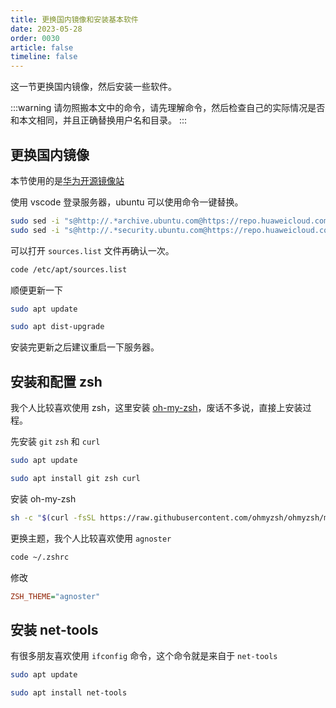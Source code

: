 ```yaml
---
title: 更换国内镜像和安装基本软件
date: 2023-05-28
order: 0030
article: false
timeline: false
---
```


这一节更换国内镜像，然后安装一些软件。

<!-- more -->

:::warning
请勿照搬本文中的命令，请先理解命令，然后检查自己的实际情况是否和本文相同，并且正确替换用户名和目录。
:::

## 更换国内镜像

本节使用的是[华为开源镜像站](https://mirrors.huaweicloud.com/home)

使用 vscode 登录服务器，ubuntu 可以使用命令一键替换。

```bash
sudo sed -i "s@http://.*archive.ubuntu.com@https://repo.huaweicloud.com@g" /etc/apt/sources.list
sudo sed -i "s@http://.*security.ubuntu.com@https://repo.huaweicloud.com@g" /etc/apt/sources.list
```

可以打开 `sources.list` 文件再确认一次。

```bash
code /etc/apt/sources.list
```

顺便更新一下

```bash
sudo apt update

sudo apt dist-upgrade
```

安装完更新之后建议重启一下服务器。

## 安装和配置 zsh

我个人比较喜欢使用 zsh，这里安装 [oh-my-zsh](https://ohmyz.sh/)，废话不多说，直接上安装过程。

先安装 `git` `zsh` 和 `curl`

```bash
sudo apt update

sudo apt install git zsh curl
```

安装 oh-my-zsh

```bash
sh -c "$(curl -fsSL https://raw.githubusercontent.com/ohmyzsh/ohmyzsh/master/tools/install.sh)"
```

更换主题，我个人比较喜欢使用 `agnoster`

```bash
code ~/.zshrc
```

修改

```ini
ZSH_THEME="agnoster"
```

## 安装 net-tools

有很多朋友喜欢使用 `ifconfig` 命令，这个命令就是来自于 `net-tools`

```bash
sudo apt update

sudo apt install net-tools
```
